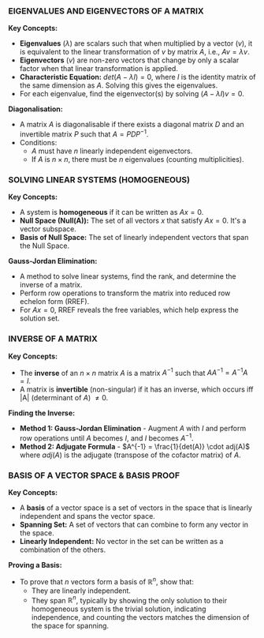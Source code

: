 ### EIGENVALUES AND EIGENVECTORS OF A MATRIX

**Key Concepts:**
- **Eigenvalues** ($\lambda$) are scalars such that when multiplied by a vector ($v$), it is equivalent to the linear transformation of $v$ by matrix $A$, i.e., $Av = \lambda v$.
- **Eigenvectors** ($v$) are non-zero vectors that change by only a scalar factor when that linear transformation is applied.
- **Characteristic Equation:** $det(A - \lambda I) = 0$, where $I$ is the identity matrix of the same dimension as $A$. Solving this gives the eigenvalues.
- For each eigenvalue, find the eigenvector(s) by solving $(A - \lambda I)v = 0$.

**Diagonalisation:**
- A matrix $A$ is diagonalisable if there exists a diagonal matrix $D$ and an invertible matrix $P$ such that $A = PDP^{-1}$.
- Conditions: 
  - $A$ must have $n$ linearly independent eigenvectors.
  - If $A$ is $n \times n$, there must be $n$ eigenvalues (counting multiplicities).

### SOLVING LINEAR SYSTEMS (HOMOGENEOUS)

**Key Concepts:**
- A system is **homogeneous** if it can be written as $Ax = 0$.
- **Null Space (Null(A)):** The set of all vectors $x$ that satisfy $Ax = 0$. It's a vector subspace.
- **Basis of Null Space:** The set of linearly independent vectors that span the Null Space.

**Gauss-Jordan Elimination:**
- A method to solve linear systems, find the rank, and determine the inverse of a matrix.
- Perform row operations to transform the matrix into reduced row echelon form (RREF).
- For $Ax = 0$, RREF reveals the free variables, which help express the solution set.

### INVERSE OF A MATRIX

**Key Concepts:**
- The **inverse** of an $n \times n$ matrix $A$ is a matrix $A^{-1}$ such that $AA^{-1} = A^{-1}A = I$.
- A matrix is **invertible** (non-singular) if it has an inverse, which occurs iff |A| (determinant of $A$) $\neq 0$.

**Finding the Inverse:**
- **Method 1: Gauss-Jordan Elimination** - Augment $A$ with $I$ and perform row operations until $A$ becomes $I$, and $I$ becomes $A^{-1}$.
- **Method 2: Adjugate Formula** - $A^{-1} = \frac{1}{det(A)} \cdot adj(A)$ where $adj(A)$ is the adjugate (transpose of the cofactor matrix) of $A$.

### BASIS OF A VECTOR SPACE & BASIS PROOF

**Key Concepts:**
- A **basis** of a vector space is a set of vectors in the space that is linearly independent and spans the vector space.
- **Spanning Set:** A set of vectors that can combine to form any vector in the space.
- **Linearly Independent:** No vector in the set can be written as a combination of the others.

**Proving a Basis:**
- To prove that $n$ vectors form a basis of $\mathbb{R}^n$, show that:
  - They are linearly independent.
  - They span $\mathbb{R}^n$, typically by showing the only solution to their homogeneous system is the trivial solution, indicating independence, and counting the vectors matches the dimension of the space for spanning.